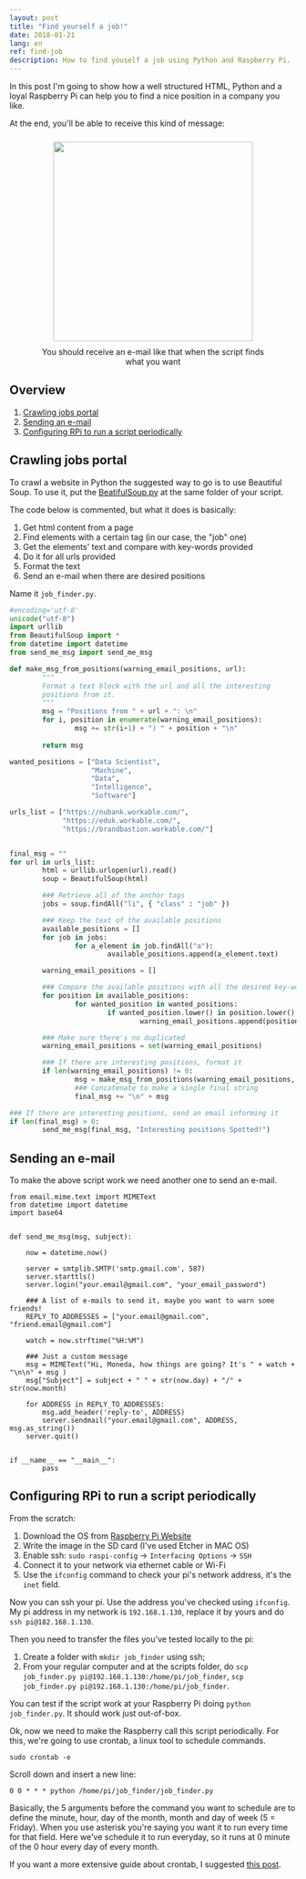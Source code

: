 ```yaml
---
layout: post
title: "Find yourself a job!"
date: 2018-01-21
lang: en
ref: find-job
description: How to find youself a job using Python and Raspberry Pi.
---
```


In this post I'm going to show how a well structured HTML, Python and a loyal Raspberry Pi can help you to find a nice position in a company you like.

At the end, you'll be able to receive this kind of message:

<div align="center">
<figure>
	<a href="images/find-job-email-example.png">
		<img  style="width:350px;margin:10px" src="../../../images/find-job-email-example2.png"/>
	</a>
	<figcaption>You should receive an e-mail like that when the script finds what you want</figcaption>
</figure>
</div>

## Overview

1. [Crawling jobs portal](#crawl)
2. [Sending an e-mail](#email)
3. [Configuring RPi to run a script periodically](#rpi)


## Crawling jobs portal <a name="#crawl"> </a>

To crawl a website in Python the suggested way to go is to use Beautiful Soup. To use it, put the <a href="../../../files/BeautifulSoup.py">BeatifulSoup.py</a> at the same folder of your script.

The code below is commented, but what it does is basically: 

1. Get html content from a page
2. Find elements with a certain tag (in our case, the "job" one)
3. Get the elements' text and compare with key-words provided
4. Do it for all urls provided
5. Format the text
6. Send an e-mail when there are desired positions

Name it `job_finder.py`.

```python
#encoding='utf-8'
unicode("utf-8")
import urllib
from BeautifulSoup import *
from datetime import datetime
from send_me_msg import send_me_msg

def make_msg_from_positions(warning_email_positions, url):
        """
        Format a text block with the url and all the interesting
        positions from it.
        """
        msg = "Positions from " + url + ": \n"
        for i, position in enumerate(warning_email_positions):
                msg += str(i+1) + ") " + position + "\n"
                
        return msg

wanted_positions = ["Data Scientist",
                    "Machine",
                    "Data",
                    "Intelligence",
                    "Software"]

urls_list = ["https://nubank.workable.com/",
             "https://eduk.workable.com/", 
             "https://brandbastion.workable.com/"]


final_msg = ""
for url in urls_list:
        html = urllib.urlopen(url).read()
        soup = BeautifulSoup(html)

        ### Retrieve all of the anchor tags
        jobs = soup.findAll("li", { "class" : "job" })

        ### Keep the text of the available positions 
        available_positions = []
        for job in jobs:
                for a_element in job.findAll("a"):
                        available_positions.append(a_element.text)

        warning_email_positions = []

        ### Compare the available positions with all the desired key-words
        for position in available_positions:
                for wanted_position in wanted_positions:
                        if wanted_position.lower() in position.lower():
                                warning_email_positions.append(position)

        ### Make sure there's no duplicated
        warning_email_positions = set(warning_email_positions)

        ### If there are interesting positions, format it
        if len(warning_email_positions) != 0:
                msg = make_msg_from_positions(warning_email_positions, url)
                ### Concatenate to make a single final string
                final_msg += "\n" + msg

### If there are interesting positions, send an email informing it                
if len(final_msg) > 0:
        send_me_msg(final_msg, "Interesting positions Spotted!")


```

## Sending an e-mail <a name="#email"> </a>

To make the above script work we need another one to send an e-mail.

```
from email.mime.text import MIMEText
from datetime import datetime
import base64


def send_me_msg(msg, subject):

	now = datetime.now()
	 
	server = smtplib.SMTP('smtp.gmail.com', 587)	
	server.starttls()
	server.login("your.email@gmail.com", "your_email_password")

	### A list of e-mails to send it, maybe you want to warn some friends!
	REPLY_TO_ADDRESSES = ["your.email@gmail.com", "friend.email@gmail.com"]

	watch = now.strftime("%H:%M")
	
	### Just a custom message
	msg = MIMEText("Hi, Moneda, how things are going? It's " + watch + "\n\n" + msg )
	msg["Subject"] = subject + " " + str(now.day) + "/" + str(now.month)

	for ADDRESS in REPLY_TO_ADDRESSES:
		msg.add_header('reply-to', ADDRESS)
		server.sendmail("your.email@gmail.com", ADDRESS, msg.as_string())
	server.quit()


if __name__ == "__main__":
        pass
```


## Configuring RPi to run a script periodically <a name="#rpi"> </a>

From the scratch:

1. Download the OS from [Raspberry Pi Website](www.raspberrypi.org)
2. Write the image in the SD card (I've used Etcher in MAC OS)
3. Enable ssh: `sudo raspi-config` -> `Interfacing Options` -> `SSH`
4. Connect it to your network via ethernet cable or Wi-Fi
5. Use the `ifconfig` command to check your pi's network address, it's the `inet` field.

Now you can ssh your pi. Use the address you've checked using `ifconfig`. My pi address in my network is `192.168.1.130`, replace it by yours and do `ssh pi@182.168.1.130`.

Then you need to transfer the files you've tested locally to the pi:

1. Create a folder with `mkdir job_finder` using ssh;
2. From your regular computer and at the scripts folder, do `scp job_finder.py pi@192.168.1.130:/home/pi/job_finder`, `scp job_finder.py pi@192.168.1.130:/home/pi/job_finder`.

You can test if the script work at your Raspberry Pi doing `python job_finder.py`. It should work just out-of-box.

Ok, now we need to make the Raspberry call this script periodically. For this, we're going to use crontab, a linux tool to schedule commands.

```
sudo crontab -e
```

Scroll down and insert a new line:

```
0 0 * * * python /home/pi/job_finder/job_finder.py
```

Basically, the 5 arguments before the command you want to schedule are to define the minute, hour, day of the month, month and day of week (5 = Friday). When you use asterisk you're saying you want it to run every time for that field. Here we've schedule it to run everyday, so it runs at 0 minute of the 0 hour every day of every month.

If you want a more extensive guide about crontab, I suggested <a href="http://kvz.io/blog/2007/07/29/schedule-tasks-on-linux-using-crontab/">this post</a>.



